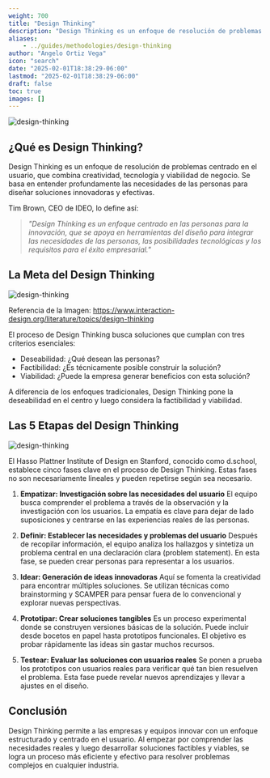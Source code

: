 ```yaml
---
weight: 700
title: "Design Thinking"
description: "Design Thinking es un enfoque de resolución de problemas centrado en el usuario, que combina creatividad, tecnología y viabilidad de negocio. Se basa en entender profundamente las necesidades de las personas para diseñar soluciones innovadoras y efectivas."
aliases:
    - ../guides/methodologies/design-thinking
author: "Angelo Ortiz Vega"
icon: "search"
date: "2025-02-01T18:38:29-06:00"
lastmod: "2025-02-01T18:38:29-06:00"
draft: false
toc: true
images: []
---
```



![design-thinking](https://eventos.comillas.edu/_files/_partner/_61/43877/file/designthinking_illustration_final2-02.png)


## ¿Qué es Design Thinking?

Design Thinking es un enfoque de resolución de problemas centrado en el usuario, que combina creatividad, tecnología y viabilidad de negocio. Se basa en entender profundamente las necesidades de las personas para diseñar soluciones innovadoras y efectivas.

Tim Brown, CEO de IDEO, lo define así:

> *"Design Thinking es un enfoque centrado en las personas para la innovación, que se apoya en herramientas del diseño para integrar las necesidades de las personas, las posibilidades tecnológicas y los requisitos para el éxito empresarial."*

## La Meta del Design Thinking

![design-thinking](https://public-images.interaction-design.org/tags/td-three-lenses-of-design-thinking.png)

Referencia de la Imagen: https://www.interaction-design.org/literature/topics/design-thinking

El proceso de Design Thinking busca soluciones que cumplan con tres criterios esenciales:

- Deseabilidad: ¿Qué desean las personas?
- Factibilidad: ¿Es técnicamente posible construir la solución?
- Viabilidad: ¿Puede la empresa generar beneficios con esta solución?

A diferencia de los enfoques tradicionales, Design Thinking pone la deseabilidad en el centro y luego considera la factibilidad y viabilidad.

## Las 5 Etapas del Design Thinking

![design-thinking](https://public-images.interaction-design.org/literature/articles/materials/HCh58dNyAJ7WNIOajGzgQlNfEcOpGhAkAb7c7v5J.jpg)


El Hasso Plattner Institute of Design en Stanford, conocido como d.school, establece cinco fases clave en el proceso de Design Thinking. Estas fases no son necesariamente lineales y pueden repetirse según sea necesario.

1. **Empatizar: Investigación sobre las necesidades del usuario** El equipo busca comprender el problema a través de la observación y la investigación con los usuarios. La empatía es clave para dejar de lado suposiciones y centrarse en las experiencias reales de las personas.

2. **Definir: Establecer las necesidades y problemas del usuario** Después de recopilar información, el equipo analiza los hallazgos y sintetiza un problema central en una declaración clara (problem statement). En esta fase, se pueden crear personas para representar a los usuarios.

3. **Idear: Generación de ideas innovadoras** Aquí se fomenta la creatividad para encontrar múltiples soluciones. Se utilizan técnicas como brainstorming y SCAMPER para pensar fuera de lo convencional y explorar nuevas perspectivas.

4. **Prototipar: Crear soluciones tangibles** Es un proceso experimental donde se construyen versiones básicas de la solución. Puede incluir desde bocetos en papel hasta prototipos funcionales. El objetivo es probar rápidamente las ideas sin gastar muchos recursos.

5. **Testear: Evaluar las soluciones con usuarios reales** Se ponen a prueba los prototipos con usuarios reales para verificar qué tan bien resuelven el problema. Esta fase puede revelar nuevos aprendizajes y llevar a ajustes en el diseño.

## Conclusión

Design Thinking permite a las empresas y equipos innovar con un enfoque estructurado y centrado en el usuario. Al empezar por comprender las necesidades reales y luego desarrollar soluciones factibles y viables, se logra un proceso más eficiente y efectivo para resolver problemas complejos en cualquier industria.




